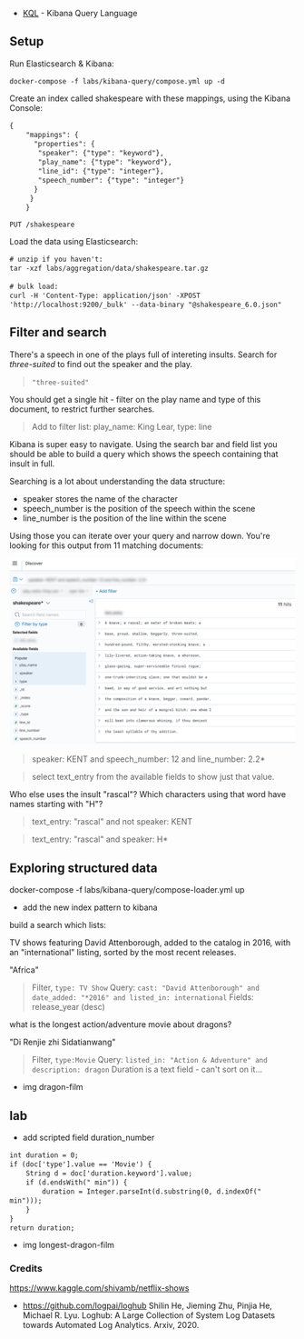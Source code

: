 
- [KQL](https://www.elastic.co/guide/en/kibana/7.10/kuery-query.html) - Kibana Query Language
## Setup

Run Elasticsearch & Kibana:

```
docker-compose -f labs/kibana-query/compose.yml up -d
```


Create an index called shakespeare with these mappings, using the Kibana Console:

```
{
    "mappings": {
      "properties": {
       "speaker": {"type": "keyword"},
       "play_name": {"type": "keyword"},
       "line_id": {"type": "integer"},
       "speech_number": {"type": "integer"}
      }
     }
    }
```

```
PUT /shakespeare
```

Load the data using Elasticsearch:


```
# unzip if you haven't:
tar -xzf labs/aggregation/data/shakespeare.tar.gz

# bulk load:
curl -H 'Content-Type: application/json' -XPOST 'http://localhost:9200/_bulk' --data-binary "@shakespeare_6.0.json"
```

## Filter and search 

There's a speech in one of the plays full of intereting insults. Search for _three-suited_ to find out the speaker and the play.

> `"three-suited"`

You should get a single hit - filter on the play name and type of this document, to restrict further searches.

> Add to filter list: play_name: King Lear, type: line

Kibana is super easy to navigate. Using the search bar and field list you should be able to build a query which shows the speech containing that insult in full.

Searching is a lot about understanding the data structure:

- speaker stores the name of the character
- speech_number is the position of the speech within the scene
- line_number is the position of the line within the scene

Using those you can iterate over your query and narrow down. You're looking for this output from 11 matching documents:

![](/img/kibana-query/kents-insults.png)



> speaker: KENT and speech_number: 12 and  line_number: 2.2*

> select text_entry from the available fields to show just that value.

Who else uses the insult "rascal"? Which characters using that word have names starting with "H"?

> text_entry: "rascal" and not speaker: KENT

> text_entry: "rascal" and speaker: H*

## Exploring structured data

docker-compose -f labs/kibana-query/compose-loader.yml up

- add the new index pattern to kibana

 build a search which lists:

TV shows featuring David Attenborough, added to the catalog in 2016, with an "international" listing, sorted by the most recent releases.

"Africa"

> Filter, `type: TV Show`
Query: `cast: "David Attenborough" and date_added: "*2016" and listed_in: international`
Fields: release_year (desc)


what is the longest action/adventure movie about dragons?

"Di Renjie zhi Sidatianwang"

> Filter, `type:Movie`
Query: `listed_in: "Action & Adventure" and description: dragon`
Duration is a  text field - can't sort on it...

- img dragon-film 

## lab

- add scripted field duration_number

```
int duration = 0;
if (doc['type'].value == 'Movie') {
    String d = doc['duration.keyword'].value;
    if (d.endsWith(" min")) {
        duration = Integer.parseInt(d.substring(0, d.indexOf(" min")));
    }
}
return duration;
```

- img longest-dragon-film 

### Credits

https://www.kaggle.com/shivamb/netflix-shows

- https://github.com/logpai/loghub Shilin He, Jieming Zhu, Pinjia He, Michael R. Lyu. Loghub: A Large Collection of System Log Datasets towards Automated Log Analytics. Arxiv, 2020.


